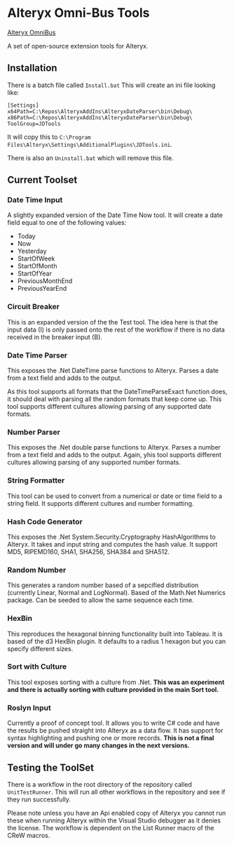 # Alteryx Omni-Bus Tools

[Alteryx OmniBus](./AlteryxOmniBus.jpg?raw=true "Optional Title")

A set of open-source extension tools for Alteryx.

## Installation

There is a batch file called `Install.bat`
This will create an ini file looking like:

```
[Settings]
x64Path=C:\Repos\AlteryxAddIns\AlteryxDateParser\bin\Debug\
x86Path=C:\Repos\AlteryxAddIns\AlteryxDateParser\bin\Debug\
ToolGroup=JDTools
```
It will copy this to `C:\Program Files\Alteryx\Settings\AdditionalPlugins\JDTools.ini`.

There is also an `Uninstall.bat` which will remove this file.

## Current Toolset

###  Date Time Input
A slightly expanded version of the Date Time Now tool. It will create a date field equal to one of the following values:
* Today
* Now
* Yesterday
* StartOfWeek
* StartOfMonth
* StartOfYear
* PreviousMonthEnd
* PreviousYearEnd

### Circuit Breaker
This is an expanded version of the the Test tool. The idea here is that the input data (I) is only passed onto the rest of the workflow if there is no data received in the breaker input (B). 

### Date Time Parser
This exposes the .Net DateTime parse functions to Alteryx. Parses a date from a text field and adds to the output. 

As this tool supports all formats that the DateTimeParseExact function does, it should deal with parsing all the random formats that keep come up. This tool supports different cultures allowing parsing of any supported date formats. 

### Number Parser
This exposes the .Net double parse functions to Alteryx. Parses a number from a text field and adds to the output. Again, yhis tool supports different cultures allowing parsing of any supported number formats. 

### String Formatter
This tool can be used to convert from a numerical or date or time field to a string field. It supports different cultures and number formatting.

### Hash Code Generator
This exposes the .Net System.Security.Cryptography HashAlgorithms to Alteryx. It takes and input string and computes the hash value. It support MD5, RIPEMD160, SHA1, SHA256, SHA384 and SHA512.

### Random Number
This generates a random number based of a sepcified distribution (currently Linear, Normal and LogNormal). Based of the Math.Net Numerics package. Can be seeded to allow the same sequence each time.

### HexBin
This reproduces the hexagonal binning functionality built into Tableau. It is based of the d3 HexBin plugin. It defaults to a radius 1 hexagon but you can specify different sizes.

### Sort with Culture
This tool exposes sorting with a culture from .Net. **This was an experiment and there is actually sorting with culture provided in the main Sort tool.**

### Roslyn Input
Currently a proof of concept tool. It allows you to write C# code and have the results be pushed straight into Alteryx as a data flow. It has support for syntax highlighting and pushing one or more records. **This is not a final version and will under go many changes in the next versions.** 

## Testing the ToolSet

There is a workflow in the root directory of the repository called `UnitTestRunner`. This will run all other workflows in the repository and see if they run successfully.

Please note unless you have an Api enabled copy of Alteryx you cannot run these when running Alteryx within the Visual Studio debugger as it denies the license. The workflow is dependent on the List Runner macro of the CReW macros. 
